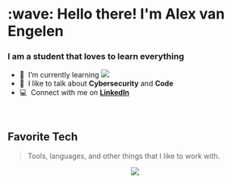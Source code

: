 <h1 align="left" id="macropower-title">:wave: Hello there! I'm Alex van Engelen</h1>
<h3 align="left">I am a student that loves to learn everything</h3>

- :seedling: &nbsp;I’m currently learning **<img src="https://skillicons.dev/icons?i=react,ts" />**
- :speech_balloon: &nbsp;I like to talk about **Cybersecurity** and **Code**
- :computer: &nbsp;Connect with me on [**LinkedIn**](https://www.linkedin.com/in/alex-v-engelen "LinkedIn")

<br>

<h2 align="left" id="macropower-tech">Favorite Tech</h2>

> Tools, languages, and other things that I like to work with.

<p align="center">
  <a href="https://skillicons.dev">
    <img src="https://skillicons.dev/icons?i=html,css,sass,js,nodejs,react,bootstrap,tailwind,cs,dotnet,php,laravel,wordpress,mysql,discord,docker,git,linux&perline=9" />
  </a>
</p>
